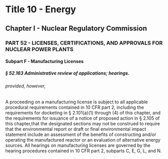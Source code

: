 
# Title 10 - Energy
## Chapter I - Nuclear Regulatory Commission
### PART 52 - LICENSES, CERTIFICATIONS, AND APPROVALS FOR NUCLEAR POWER PLANTS
#### Subpart F - Manufacturing Licenses
##### § 52.163 Administrative review of applications; hearings.
###### provided, however,

A proceeding on a manufacturing license is subject to all applicable procedural requirements contained in 10 CFR part 2, including the requirements for docketing in § 2.101(a)(1) through (4) of this chapter, and the requirements for issuance of a notice of proposed action in § 2.105 of this chapter,that the designated sections may not be construed to require that the environmental report or draft or final environmental impact statement include an assessment of the benefits of constructing and/or operating the manufactured reactor or an evaluation of alternative energy sources. All hearings on manufacturing licenses are governed by the hearing procedures contained in 10 CFR part 2, subparts C, E, G, L, and N.

